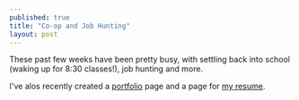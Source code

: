 ```yaml
---
published: true
title: "Co-op and Job Hunting"
layout: post
---
```


These past few weeks have been pretty busy, with settling back into school (waking up for 8:30 classes!), job hunting and more. 

I've alos recently created a [portfolio](/portfolio) page and a page for [my resume](/resume).